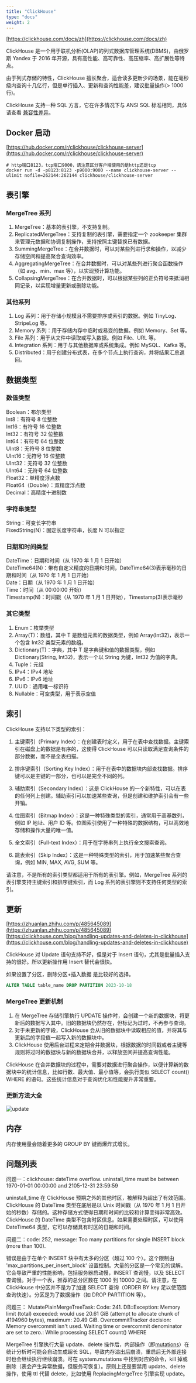 ```yaml
---
title: "ClickHouse"
type: "docs"
weight: 2
---
```


[https://clickhouse.com/docs/zh](https://clickhouse.com/docs/zh)

ClickHouse 是一个用于联机分析(OLAP)的列式数据库管理系统(DBMS)，由俄罗斯 Yandex 于 2016 年开源，具有高性能、高可靠性、高压缩率、高扩展性等特点。

由于列式存储的特性，ClickHouse 擅长聚合，适合读多更新少的场景，能在毫秒级内查询十几亿行，但是单行插入、更新和查询性能差，建议批量操作(> 1000 行)。

ClickHouse 支持一种 SQL 方言，它在许多情况下与 ANSI SQL 标准相同，具体请查看 [兼容性差异](https://clickhouse.com/docs/zh/sql-reference/ansi)。

## Docker 启动

[https://hub.docker.com/r/clickhouse/clickhouse-server](https://hub.docker.com/r/clickhouse/clickhouse-server)

```shell
# http端口8123，tcp端口9000，请注意区分客户端使用的是http还是tcp
docker run -d -p8123:8123 -p9000:9000 --name clickhouse-server --ulimit nofile=262144:262144 clickhouse/clickhouse-server
```

## 表引擎

### MergeTree 系列

1. MergeTree：基本的表引擎，不支持复制。
2. ReplicatedMergeTree：支持复制的表引擎，需要指定一个 zookeeper 集群来管理元数据和协调复制操作，支持按照主键替换已有数据。
3. SummingMergeTree：在合并数据时，可以对某些列进行求和操作，以减少存储空间和提高聚合查询效率。
4. AggregatingMergeTree：在合并数据时，可以对某些列进行聚合函数操作（如 avg、min、max 等），以实现预计算功能。
5. CollapsingMergeTree：在合并数据时，可以根据某些列的正负符号来抵消相同记录，以实现增量更新或删除功能。

### 其他系列

1. Log 系列：用于存储小规模且不需要排序或索引的数据。例如 TinyLog、StripeLog 等。
2. Memory 系列：用于存储内存中临时或易变的数据。例如 Memory、Set 等。
3. File 系列：用于从文件中读取或写入数据。例如 File、URL 等。
4. Integration 系列：用于与其他数据库或系统集成。例如 MySQL、Kafka 等。
5. Distributed：用于创建分布式表，在多个节点上执行查询，并将结果汇总返回。

## 数据类型

### 数值类型

Boolean：布尔类型  
Int8：有符号 8 位整数  
Int16：有符号 16 位整数  
Int32：有符号 32 位整数  
Int64：有符号 64 位整数  
UInt8：无符号 8 位整数  
UInt16：无符号 16 位整数  
UInt32：无符号 32 位整数  
UInt64：无符号 64 位整数  
Float32：单精度浮点数  
Float64（Double）：双精度浮点数  
Decimal：高精度十进制数

### 字符串类型

String：可变长字符串  
FixedString(N)：固定长度字符串，长度 N 可以指定

### 日期和时间类型

DateTime：日期和时间（从 1970 年 1 月 1 日开始）  
DateTime64(N)：带有自定义精度的日期和时间，DateTime64(3)表示毫秒的日期和时间（从 1970 年 1 月 1 日开始）  
Date：日期（从 1970 年 1 月 1 日开始）  
Time：时间（从 00:00:00 开始）  
Timestamp(N)：时间戳（从 1970 年 1 月 1 日开始），Timestamp(3)表示毫秒

### 其它类型

1. Enum：枚举类型
2. Array(T)：数组，其中 T 是数组元素的数据类型，例如 Array(Int32)，表示一个包含 Int32 类型元素的数组。
3. Dictionary(T)：字典，其中 T 是字典键和值的数据类型，例如 Dictionary(String, Int32)，表示一个以 String 为键，Int32 为值的字典。
4. Tuple：元组
5. IPv4：IPv4 地址
6. IPv6：IPv6 地址
7. UUID：通用唯一标识符
8. Nullable：可空类型，用于表示空值

## 索引

ClickHouse 支持以下类型的索引：

1. 主键索引（Primary Index）：在创建表时定义，用于在表中查找数据。主键索引在磁盘上的数据是有序的，这使得 ClickHouse 可以只读取满足查询条件的部分数据，而不是全表扫描。

2. 排序键索引（Sorting Key Index）：用于在表中的数据块内部查找数据。排序键可以是主键的一部分，也可以是完全不同的列。

3. 辅助索引（Secondary Index）：这是 ClickHouse 的一个新特性，可以在表的任何列上创建。辅助索引可以加速某些查询，但是创建和维护索引会有一些开销。

4. 位图索引（Bitmap Index）：这是一种特殊类型的索引，通常用于高基数列，例如 IP 地址、用户 ID 等。位图索引使用了一种特殊的数据结构，可以高效地存储和操作大量的唯一值。

5. 全文索引（Full-text Index）：用于在字符串列上执行全文搜索查询。

6. 跳表索引（Skip Index）：这是一种特殊类型的索引，用于加速某些聚合查询，例如 MIN, MAX, AVG, SUM 等。

请注意，不是所有的索引类型都适用于所有的表引擎。例如，MergeTree 系列的表引擎支持主键索引和排序键索引，而 Log 系列的表引擎则不支持任何类型的索引。

## 更新

[https://zhuanlan.zhihu.com/p/485645089](https://zhuanlan.zhihu.com/p/485645089)  
[https://clickhouse.com/blog/handling-updates-and-deletes-in-clickhouse](https://clickhouse.com/blog/handling-updates-and-deletes-in-clickhouse)

ClickHouse 对 Update 语句支持不好，但是对于 Insert 语句，尤其是批量插入支持的很好。所以更新操作用 Insert 替代会很快。

如果设置了分区，删除分区+插入数据 是比较好的选择。

```sql
ALTER TABLE table_name DROP PARTITION 2023-10-18
```

### MergeTree 更新机制

1. 在 MergeTree 存储引擎执行 UPDATE 操作时，会创建一个新的数据块，将更新后的数据写入其中。旧的数据块仍然存在，但标记为过时，不再参与查询。
2. 对于未更新的字段，ClickHouse 会从旧的数据块中读取相应的值，并将其与更新后的字段值一起写入新的数据块中。
3. ClickHouse 使用后台进程来定期合并数据块，根据数据的时间戳或者主键等规则将过时的数据块与新的数据块合并，以释放空间并提高查询性能。

ClickHouse 在合并数据块的过程中，需要对数据进行聚合操作，以便计算新的数据块中的统计信息，比如行数、最大值、最小值等，会执行类似 SELECT count() WHERE 的语句。这些统计信息对于查询优化和性能提升非常重要。

### 更新方法大全

![update](update.jpg)

## 内存

内存使用量会随着更多的 GROUP BY 键而爆炸式增长。

## 问题列表

问题一：clickhouse: dateTime overflow. uninstall_time must be between 1970-01-01 00:00:00 and 2105-12-31 23:59:59

uninstall_time 在 ClickHouse 预期之外的其他时区，被解释为超出了有效范围。ClickHouse 的 DateTime 类型在底层是以 Unix 时间戳（从 1970 年 1 月 1 日开始的秒数）存储的。这种存储方式使得日期和时间的比较和计算变得非常高效。ClickHouse 的 DateTime 类型不包含时区信息。如果需要处理时区，可以使用 DateTime64 类型，它可以存储具有时区的日期和时间。

问题二：code: 252, message: Too many partitions for single INSERT block (more than 100).

错误是由于在单个 INSERT 块中有太多的分区（超过 100 个）。这个限制由 'max_partitions_per_insert_block' 设置控制。大量的分区是一个常见的误解。它会导致严重的性能影响，包括服务器启动慢，INSERT 查询慢，以及 SELECT 查询慢。对于一个表，推荐的总分区数在 1000 到 10000 之间。请注意，在 ClickHouse 中分区并不是为了加速 SELECT 查询（ORDER BY key 足以使范围查询快速）。分区是为了数据操作（如 DROP PARTITION 等）。

问题三：<Error> MutatePlainMergeTreeTask: Code: 241. DB::Exception: Memory limit (total) exceeded: would use 20.61 GiB (attempt to allocate chunk of 4194960 bytes), maximum: 20.49 GiB. OvercommitTracker decision: Memory overcommit isn't used. Waiting time or overcommit denominator are set to zero.: While processing SELECT count() WHERE

MergeTree 引擎执行大量 update、delete 操作后，内部操作（即[mutations](https://clickhouse.com/docs/zh/sql-reference/statements/alter#alter-mutations)）在统计分析时可能会自动生成超长 SQL，导致内存溢出后崩溃，重启后无外部连接时也会继续执行继续崩溃。可在 system.mutations 中找到对应的命令，kill 掉或删除（表会产生异常数据，但服务可恢复）。原则上还是要禁用 update、delete 操作，使用 ttl 代替 delete，比如使用 ReplacingMergeTree 引擎实现 update。
